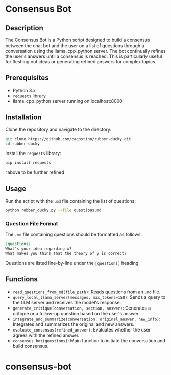 # Consensus Bot

## Description
The Consensus Bot is a Python script designed to build a consensus between the chat bot and the user on a list of questions through a conversation using the llama_cpp_python server. The bot continually refines the user's answers until a consensus is reached. This is particularly useful for fleshing out ideas or generating refined answers for complex topics.

## Prerequisites

- Python 3.x
- `requests` library
- llama_cpp_python server running on localhost:8000

## Installation
Clone the repository and navigate to the directory:
```bash
git clone https://github.com/cagostino/rubber-ducky.git
cd rubber-ducky
```

Install the `requests` library:
```bash
pip install requests
```
^above to be further refined

## Usage
Run the script with the `.md` file containing the list of questions:

```bash
python rubber_ducky.py --file questions.md
```

### Question File Format
The `.md` file containing questions should be formatted as follows:

```markdown
[questions]
What's your idea regarding x?
What makes you think that the theory of y is correct?
```

Questions are listed line-by-line under the `[questions]` heading.

## Functions
- `read_questions_from_md(file_path)`: Reads questions from an `.md` file.
- `query_local_llama_server(messages, max_tokens=150)`: Sends a query to the LLM server and receives the model's response.
- `generate_critique(conversation, section, answer)`: Generates a critique or a follow-up question based on the user's answer.
- `integrate_and_summarize(conversation, original_answer, new_info)`: Integrates and summarizes the original and new answers.
- `evaluate_consensus(refined_answer)`: Evaluates whether the user agrees with the refined answer.
- `consensus_bot(questions)`: Main function to initiate the conversation and build consensus.
# consensus-bot
